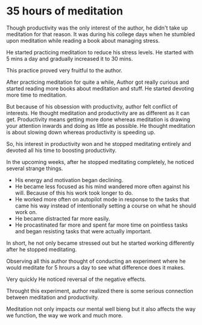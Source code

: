 # 35 hours of meditation

Though productivity was the only interest of the author, he didn't take up meditation for that reason.
It was during his college days when he stumbled upon meditation while reading a book about managing stress.

He started practicing meditation to reduce his stress levels. He started with 5 mins a day and gradually increased it to 30 mins.

This practice proved very fruitful to the author.

After practicing meditation for quite a while, Author got really curious and started reading more books about meditation and stuff. He started devoting more time to meditation.

But because of his obsession with productivity, author felt conflict of interests.
He thought meditation and productivity are as different as it can get. Productivity means getting more done whereas meditation is drawing your attention inwards and doing as little as possible. He thought meditation is about slowing down whereas productivity is speeding up.

So, his interest in productivity won and he stopped meditating entirely and devoted all his time to boosting productivity.

In the upcoming weeks, after he stopped meditating completely, he noticed several strange things.

- His energy and motivation began declining.
- He became less focused as his mind wandered more often against his will. Because of this his work took longer to do.
- He worked more often on autopilot mode in response to the tasks that came his way instead of intentionally setting a course on what he should work on.
- He became distracted far more easily.
- He procastinated far more and spent far more time on pointless tasks and began resisting tasks that were actually important.

In short, he not only became stressed out but he started working differently after he stopped meditating.

Observing all this author thought of conducting an experiment where he would meditate for 5 hrours a day to see what difference does it makes.

Very quickly He noticed reversal of the negative effects.

Throught this experiment, author realized there is some serious connection between meditation and productivity.

Meditation not only impacts our mental well bieng but it also affects the way we function, the way we work and much more.
